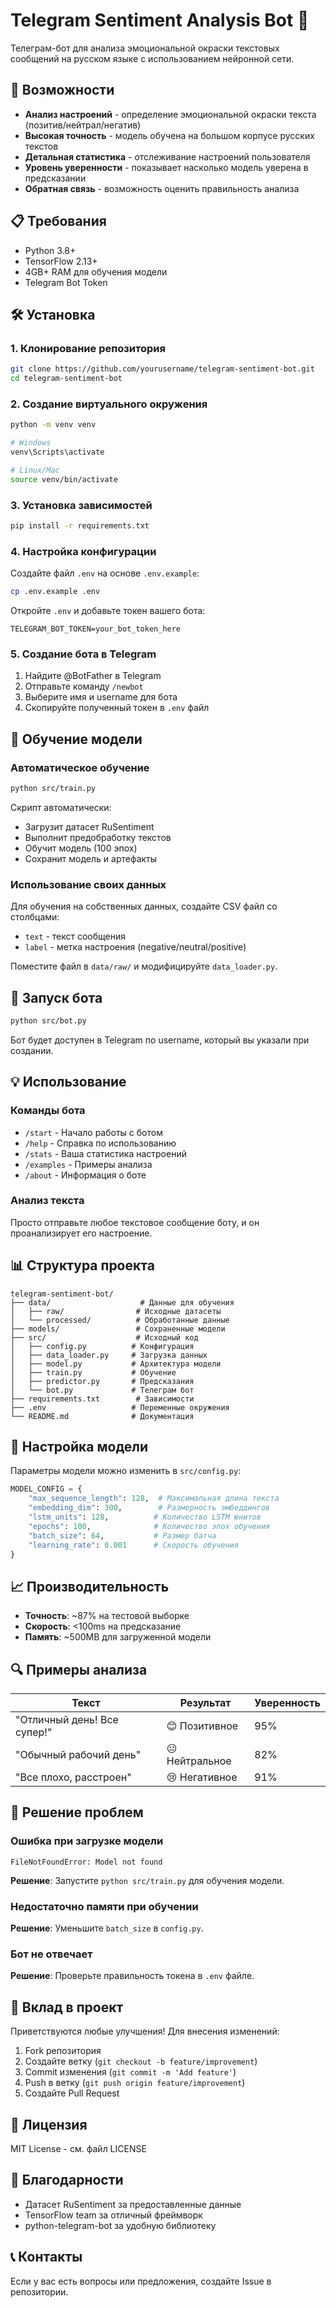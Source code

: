 # Telegram Sentiment Analysis Bot 🤖

Телеграм-бот для анализа эмоциональной окраски текстовых сообщений на русском языке с использованием нейронной сети.

## 🚀 Возможности

- **Анализ настроений** - определение эмоциональной окраски текста (позитив/нейтрал/негатив)
- **Высокая точность** - модель обучена на большом корпусе русских текстов
- **Детальная статистика** - отслеживание настроений пользователя
- **Уровень уверенности** - показывает насколько модель уверена в предсказании
- **Обратная связь** - возможность оценить правильность анализа

## 📋 Требования

- Python 3.8+
- TensorFlow 2.13+
- 4GB+ RAM для обучения модели
- Telegram Bot Token

## 🛠 Установка

### 1. Клонирование репозитория

```bash
git clone https://github.com/yourusername/telegram-sentiment-bot.git
cd telegram-sentiment-bot
```

### 2. Создание виртуального окружения

```bash
python -m venv venv

# Windows
venv\Scripts\activate

# Linux/Mac
source venv/bin/activate
```

### 3. Установка зависимостей

```bash
pip install -r requirements.txt
```

### 4. Настройка конфигурации

Создайте файл `.env` на основе `.env.example`:

```bash
cp .env.example .env
```

Откройте `.env` и добавьте токен вашего бота:

```
TELEGRAM_BOT_TOKEN=your_bot_token_here
```

### 5. Создание бота в Telegram

1. Найдите @BotFather в Telegram
2. Отправьте команду `/newbot`
3. Выберите имя и username для бота
4. Скопируйте полученный токен в `.env` файл

## 🎯 Обучение модели

### Автоматическое обучение

```bash
python src/train.py
```

Скрипт автоматически:
- Загрузит датасет RuSentiment
- Выполнит предобработку текстов
- Обучит модель (100 эпох)
- Сохранит модель и артефакты

### Использование своих данных

Для обучения на собственных данных, создайте CSV файл со столбцами:
- `text` - текст сообщения
- `label` - метка настроения (negative/neutral/positive)

Поместите файл в `data/raw/` и модифицируйте `data_loader.py`.

## 🚀 Запуск бота

```bash
python src/bot.py
```

Бот будет доступен в Telegram по username, который вы указали при создании.

## 💡 Использование

### Команды бота

- `/start` - Начало работы с ботом
- `/help` - Справка по использованию
- `/stats` - Ваша статистика настроений
- `/examples` - Примеры анализа
- `/about` - Информация о боте

### Анализ текста

Просто отправьте любое текстовое сообщение боту, и он проанализирует его настроение.

## 📊 Структура проекта

```
telegram-sentiment-bot/
├── data/                    # Данные для обучения
│   ├── raw/                # Исходные датасеты
│   └── processed/          # Обработанные данные
├── models/                 # Сохраненные модели
├── src/                    # Исходный код
│   ├── config.py          # Конфигурация
│   ├── data_loader.py     # Загрузка данных
│   ├── model.py           # Архитектура модели
│   ├── train.py           # Обучение
│   ├── predictor.py       # Предсказания
│   └── bot.py             # Телеграм бот
├── requirements.txt        # Зависимости
├── .env                   # Переменные окружения
└── README.md              # Документация
```

## 🔧 Настройка модели

Параметры модели можно изменить в `src/config.py`:

```python
MODEL_CONFIG = {
    "max_sequence_length": 128,  # Максимальная длина текста
    "embedding_dim": 300,        # Размерность эмбеддингов
    "lstm_units": 128,          # Количество LSTM юнитов
    "epochs": 100,              # Количество эпох обучения
    "batch_size": 64,           # Размер батча
    "learning_rate": 0.001      # Скорость обучения
}
```

## 📈 Производительность

- **Точность**: ~87% на тестовой выборке
- **Скорость**: <100ms на предсказание
- **Память**: ~500MB для загруженной модели

## 🔍 Примеры анализа

| Текст | Результат | Уверенность |
|-------|-----------|-------------|
| "Отличный день! Все супер!" | 😊 Позитивное | 95% |
| "Обычный рабочий день" | 😐 Нейтральное | 82% |
| "Все плохо, расстроен" | 😢 Негативное | 91% |

## 🚨 Решение проблем

### Ошибка при загрузке модели
```
FileNotFoundError: Model not found
```
**Решение**: Запустите `python src/train.py` для обучения модели.

### Недостаточно памяти при обучении
**Решение**: Уменьшите `batch_size` в `config.py`.

### Бот не отвечает
**Решение**: Проверьте правильность токена в `.env` файле.

## 🤝 Вклад в проект

Приветствуются любые улучшения! Для внесения изменений:

1. Fork репозитория
2. Создайте ветку (`git checkout -b feature/improvement`)
3. Commit изменения (`git commit -m 'Add feature'`)
4. Push в ветку (`git push origin feature/improvement`)
5. Создайте Pull Request

## 📝 Лицензия

MIT License - см. файл LICENSE

## 🙏 Благодарности

- Датасет RuSentiment за предоставленные данные
- TensorFlow team за отличный фреймворк
- python-telegram-bot за удобную библиотеку

## 📞 Контакты

Если у вас есть вопросы или предложения, создайте Issue в репозитории.